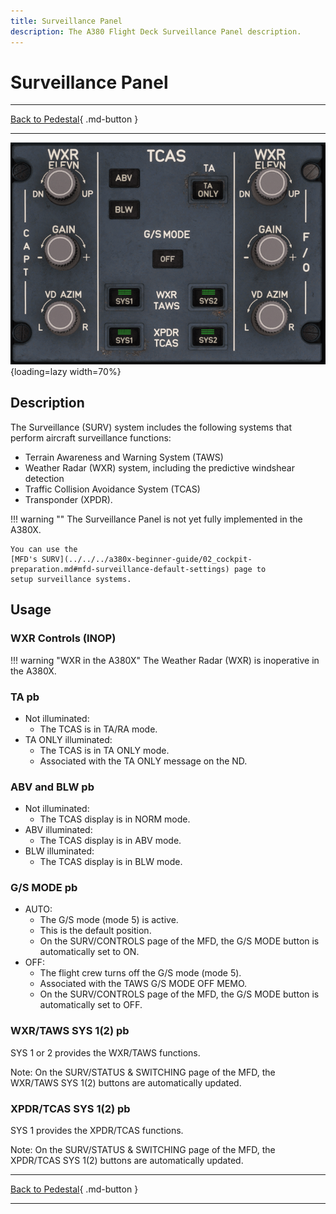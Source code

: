 ```yaml
---
title: Surveillance Panel
description: The A380 Flight Deck Surveillance Panel description.
---
```


# Surveillance Panel

---

[Back to Pedestal](../overviews/pedestal.md){ .md-button }

---

![img_6.png](../../../assets/a380x-briefing/flight-deck/pedestal/surveilance.png){loading=lazy width=70%}


## Description

The Surveillance (SURV) system includes the following systems that perform aircraft surveillance
functions:

- Terrain Awareness and Warning System (TAWS)
- Weather Radar (WXR) system, including the predictive windshear detection
- Traffic Collision Avoidance System (TCAS)
- Transponder (XPDR).

!!! warning ""
    The Surveillance Panel is not yet fully implemented in the A380X.

    You can use the 
    [MFD's SURV](../../../a380x-beginner-guide/02_cockpit-preparation.md#mfd-surveillance-default-settings) page to 
    setup surveillance systems.

## Usage

### WXR Controls (INOP)

!!! warning "WXR in the A380X"
    The Weather Radar (WXR) is inoperative in the A380X.

### TA pb

- Not illuminated:
    - The TCAS is in TA/RA mode.
- TA ONLY illuminated:
    - The TCAS is in TA ONLY mode.
    - Associated with the TA ONLY message on the ND.

### ABV and BLW pb

- Not illuminated:
    - The TCAS display is in NORM mode.
- ABV illuminated:
    - The TCAS display is in ABV mode.
- BLW illuminated:
    - The TCAS display is in BLW mode.

### G/S MODE pb

- AUTO:
    - The G/S mode (mode 5) is active.
    - This is the default position.
    - On the SURV/CONTROLS page of the MFD, the G/S MODE button is automatically set to ON.
- OFF:
    - The flight crew turns off the G/S mode (mode 5).
    - Associated with the TAWS G/S MODE OFF MEMO.
    - On the SURV/CONTROLS page of the MFD, the G/S MODE button is automatically set to OFF.

### WXR/TAWS SYS 1(2) pb
SYS 1 or 2 provides the WXR/TAWS functions.

Note: On the SURV/STATUS & SWITCHING page of the MFD, the WXR/TAWS SYS 1(2) buttons are automatically updated.

### XPDR/TCAS SYS 1(2) pb
SYS 1 provides the XPDR/TCAS functions.

Note: On the SURV/STATUS & SWITCHING page of the MFD, the XPDR/TCAS SYS 1(2) buttons are automatically updated.

---

[Back to Pedestal](../overviews/pedestal.md){ .md-button }

---



